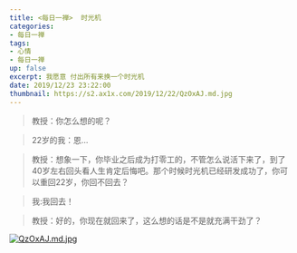 ```yaml
---
title: <每日一禅>  时光机
categories:
- 每日一禅
tags: 
- 心情
- 每日一禅
up: false
excerpt: 我愿意 付出所有来换一个时光机
date: 2019/12/23 23:22:00
thumbnail: https://s2.ax1x.com/2019/12/22/QzOxAJ.md.jpg
---
```

>教授：你怎么想的呢？

>22岁的我：恩...

>教授：想象一下，你毕业之后成为打零工的，不管怎么说活下来了，到了40岁左右回头看人生肯定后悔吧。那个时候时光机已经研发成功了，你可以重回22岁，你回不回去？

>我:我回去！

>教授：好的，你现在就回来了，这么想的话是不是就充满干劲了？

[![QzOxAJ.md.jpg](https://s2.ax1x.com/2019/12/22/QzOxAJ.md.jpg)](https://imgchr.com/i/QzOxAJ)